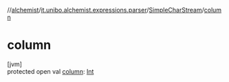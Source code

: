 //[alchemist](../../../index.md)/[it.unibo.alchemist.expressions.parser](../index.md)/[SimpleCharStream](index.md)/[column](column.md)

# column

[jvm]\
protected open val [column](column.md): [Int](https://kotlinlang.org/api/latest/jvm/stdlib/kotlin/-int/index.html)
